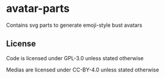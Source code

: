 # avatar-parts
Contains svg parts to generate emoji-style bust avatars

## License
Code is licensed under GPL-3.0 unless stated otherwise

Medias are licensed under CC-BY-4.0 unless stated otherwise